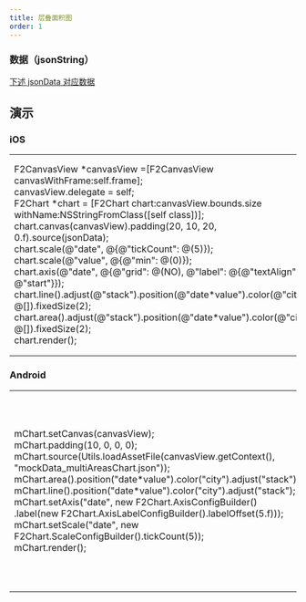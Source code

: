 ```yaml
---
title: 层叠面积图
order: 1
---
```


### 数据（jsonString）
[下述 jsonData 对应数据](https://gw.alipayobjects.com/os/bmw-prod/a1808820-395f-44de-b069-b923edfdbf75.json)


## 演示

### iOS
<html>
    <table style="margin-left: auto; margin-right: auto;">
        <tr>
            <td width=55%>
             F2CanvasView *canvasView =[F2CanvasView canvasWithFrame:self.frame];<br/>
             canvasView.delegate = self;<br/>
             F2Chart *chart = [F2Chart chart:canvasView.bounds.size withName:NSStringFromClass([self class])];<br/>
             chart.canvas(canvasView).padding(20, 10, 20, 0.f).source(jsonData);<br/>
             chart.scale(@"date", @{@"tickCount": @(5)});<br/>
             chart.scale(@"value", @{@"min": @(0)});<br/>
             chart.axis(@"date", @{@"grid": @(NO), @"label": @{@"textAlign": @"start"}});<br/>
             chart.line().adjust(@"stack").position(@"date*value").color(@"city", @[]).fixedSize(2);<br/>
             chart.area().adjust(@"stack").position(@"date*value").color(@"city", @[]).fixedSize(2);<br/>
             chart.render();<br/>
            </td>
            <td>
             <img src="https://gw.alipayobjects.com/mdn/rms_04a9e5/afts/img/A*SVaSRpL57o4AAAAAAAAAAAAAARQnAQ" style="max-height: 100%" width = "346" />
            </td>
        </tr>
    </table>
</html>


### Android
<html>
    <table style="margin-left: auto; margin-right: auto;">
        <tr>
            <td width= 55%>
             mChart.setCanvas(canvasView);<br/>
             mChart.padding(10, 0, 0, 0);<br/>
             mChart.source(Utils.loadAssetFile(canvasView.getContext(), "mockData_multiAreasChart.json"));<br/>
             mChart.area().position("date*value").color("city").adjust("stack");<br/>
             mChart.line().position("date*value").color("city").adjust("stack");<br/>
             mChart.setAxis("date", new F2Chart.AxisConfigBuilder()
                     .label(new F2Chart.AxisLabelConfigBuilder().labelOffset(5.f)));<br/>
             mChart.setScale("date", new F2Chart.ScaleConfigBuilder().tickCount(5));<br/>
             mChart.render();<br/>
            </td>
            <td>
             <img src="https://gw.alipayobjects.com/mdn/rms_04a9e5/afts/img/A*P9PTSY6NDRIAAAAAAAAAAAAAARQnAQ" style="max-height: 100%" width = "346" />
            </td>
        </tr>
    </table>
</html>